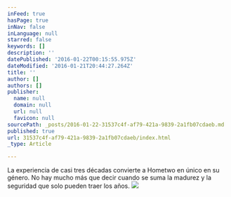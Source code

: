 ```yaml
---
inFeed: true
hasPage: true
inNav: false
inLanguage: null
starred: false
keywords: []
description: ''
datePublished: '2016-01-22T00:15:55.975Z'
dateModified: '2016-01-21T20:44:27.264Z'
title: ''
author: []
authors: []
publisher:
  name: null
  domain: null
  url: null
  favicon: null
sourcePath: _posts/2016-01-22-31537c4f-af79-421a-9839-2a1fb07cdaeb.md
published: true
url: 31537c4f-af79-421a-9839-2a1fb07cdaeb/index.html
_type: Article

---
```

La experiencia de casi tres décadas convierte a Hometwo en único en su género. No hay mucho más que decir cuando se suma la madurez y la seguridad que solo pueden traer los años. ![](https://the-grid-user-content.s3-us-west-2.amazonaws.com/48cd8eed-b402-47fb-bf9b-d5afaf80296a.JPG)